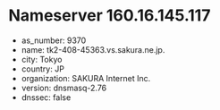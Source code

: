 # Nameserver 160.16.145.117

* as_number: 9370
* name: tk2-408-45363.vs.sakura.ne.jp.
* city: Tokyo
* country: JP
* organization: SAKURA Internet Inc.
* version: dnsmasq-2.76
* dnssec: false
